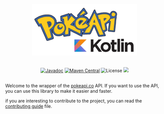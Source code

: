 <div align="center">
    <img src="img/project_img.png" alt="Image of the project" width="332"/>
</div>
<br/><br/>
<div align="center">
    <a href="https://javadoc.io/doc/fr.tykok/pokeapi"><img src="https://javadoc.io/badge2/fr.tykok/pokeapi/javadoc.svg" alt="Javadoc" /></a>
    <a href="https://central.sonatype.com/artifact/fr.tykok/pokeapi"><img src="https://img.shields.io/maven-central/v/fr.tykok/pokeapi" alt="Maven Central" /></a>
    <img src="https://img.shields.io/github/license/Tykok/PokeAPI-Kotlin" alt="License" />
    <a href="https://discord.gg/gryDvNE9"><img src="https://img.shields.io/discord/903774510648533012"/></a>
</div>
<br/>

Welcome to the wrapper of the [pokeapi.co][pokeapi] API. If you want to use the API,
you can use this library to make it easier and faster.

if you are interesting to contribute to the project, you can read
the [contributing guide][CONTRIBUTING.md] file.


[CONTRIBUTING.md]: https://github.com/Tykok/PokeAPI-Kotlin/blob/main/CONTRIBUTING.md

[pokeapi]: https://pokeapi.co/
